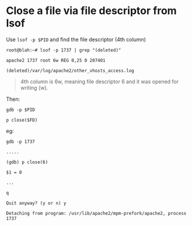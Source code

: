# Close a file via file descriptor from lsof
Use `lsof -p $PID` and find the file descriptor (4th column)
```
root@blah:~# lsof -p 1737 | grep "(deleted)"
```
```
apache2 1737 root 6w REG 0,25 0 207401

(deleted)/var/log/apache2/other_vhosts_access.log
```

>4th column is 6w, meaning file descriptor 6 and it was opened for writing (w).

Then:
```
gdb -p $PID

p close($FD)
```

eg:
```
gdb -p 1737

.....

(gdb) p close(6)

$1 = 0

...

q

Quit anyway? (y or n) y
```
```
Detaching from program: /usr/lib/apache2/mpm-prefork/apache2, process 1737
```
